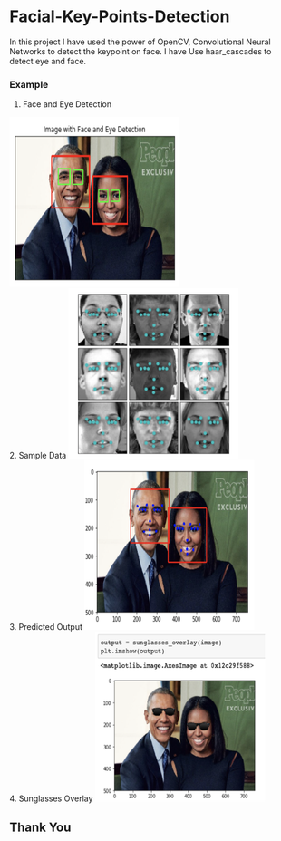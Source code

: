 # Facial-Key-Points-Detection

In this project I have used the power of OpenCV, Convolutional Neural Networks to detect the keypoint on face. I have Use haar_cascades to detect eye and face. 

### Example

1. Face and Eye Detection
<img src="https://github.com/Sidharth1998/Facial-Key-Points-Detection/blob/master/images/face_and%20_eye_detection.png?raw=true" width="300" height="300">
<br>
2. Sample Data
<img src="https://github.com/Sidharth1998/Facial-Key-Points-Detection/blob/master/images/sample_data.png?raw=true" width="300" height="300">
<br>
3. Predicted Output
<img src="https://github.com/Sidharth1998/Facial-Key-Points-Detection/blob/master/images/predicted_output.png?raw=true" width="300" height="300">
<br>
4. Sunglasses Overlay
<img src="https://github.com/Sidharth1998/Facial-Key-Points-Detection/blob/master/images/sunglasses_overlay.png?raw=true" width="300" height="300">


##                            Thank You
